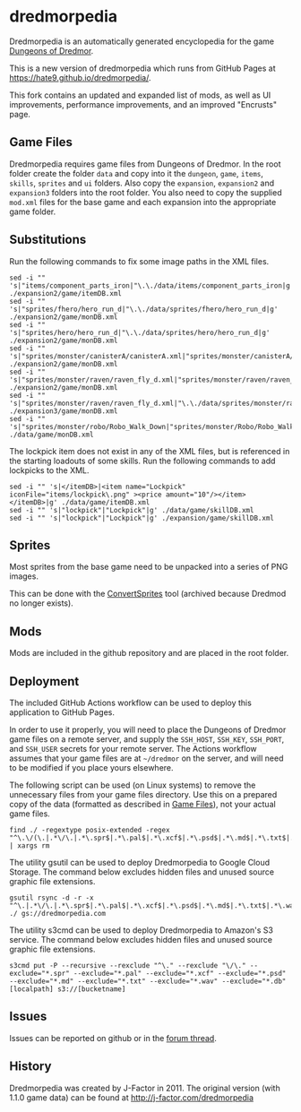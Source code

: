 # dredmorpedia
Dredmorpedia is an automatically generated encyclopedia for the game [Dungeons of Dredmor](http://www.dungeonsofdredmor.com).

This is a new version of dredmorpedia which runs from GitHub Pages at https://hate9.github.io/dredmorpedia/.

This fork contains an updated and expanded list of mods, as well as UI improvements, performance improvements, and an improved "Encrusts" page.

Game Files
----------

Dredmorpedia requires game files from Dungeons of Dredmor. In the root folder create the folder `data` and copy into it the `dungeon`, `game`, `items`, `skills`, `sprites` and `ui` folders. Also copy the `expansion`, `expansion2` and `expansion3` folders into the root folder. You also need to copy the supplied `mod.xml` files for the base game and each expansion into the appropriate game folder.

Substitutions
-------------

Run the following commands to fix some image paths in the XML files.

```
sed -i "" 's|"items/component_parts_iron|"\.\./data/items/component_parts_iron|g' ./expansion2/game/itemDB.xml
sed -i "" 's|"sprites/fhero/hero_run_d|"\.\./data/sprites/fhero/hero_run_d|g' ./expansion2/game/monDB.xml
sed -i "" 's|"sprites/hero/hero_run_d|"\.\./data/sprites/hero/hero_run_d|g' ./expansion2/game/monDB.xml
sed -i "" 's|"sprites/monster/canisterA/canisterA.xml|"sprites/monster/canisterA/canisterA0000.png|g' ./expansion2/game/monDB.xml
sed -i "" 's|"sprites/monster/raven/raven_fly_d.xml|"sprites/monster/raven/raven_fly_d_000.png|g' ./expansion2/game/monDB.xml
sed -i "" 's|"sprites/monster/raven/raven_fly_d.xml|"\.\./data/sprites/monster/raven/raven_fly_d_000.png|g' ./expansion3/game/monDB.xml
sed -i "" 's|"sprites/monster/robo/Robo_Walk_Down|"sprites/monster/Robo/Robo_Walk_Down|g' ./data/game/monDB.xml
```

The lockpick item does not exist in any of the XML files, but is referenced in the starting loadouts of some skills. Run the following commands to add lockpicks to the XML.

```
sed -i "" 's|</itemDB>|<item name="Lockpick" iconFile="items/lockpick\.png" ><price amount="10"/></item></itemDB>|g' ./data/game/itemDB.xml
sed -i "" 's|"lockpick"|"Lockpick"|g' ./data/game/skillDB.xml
sed -i "" 's|"lockpick"|"Lockpick"|g' ./expansion/game/skillDB.xml
```

Sprites
-------

Most sprites from the base game need to be unpacked into a series of PNG images.

This can be done with the [ConvertSprites](https://github.com/Hate9/dredmorpedia/raw/refs/heads/master/.tools/convert-sprites-bin-rev3.zip) tool (archived because Dredmod no longer exists).

Mods
----

Mods are included in the github repository and are placed in the root folder.

Deployment
----------

The included GitHub Actions workflow can be used to deploy this application to GitHub Pages.

In order to use it properly, you will need to place the Dungeons of Dredmor game files on a remote server, and supply the `SSH_HOST`, `SSH_KEY`, `SSH_PORT`, and `SSH_USER` secrets for your remote server.
The Actions workflow assumes that your game files are at `~/dredmor` on the server, and will need to be modified if you place yours elsewhere.

The following script can be used (on Linux systems) to remove the unnecessary files from your game files directory. Use this on a prepared copy of the data (formatted as described in [Game Files](#game-files)), not your actual game files.

```
find ./ -regextype posix-extended -regex "^\.\/(\.|.*\/\.|.*\.spr$|.*\.pal$|.*\.xcf$|.*\.psd$|.*\.md$|.*\.txt$|.*\.wav$|.*\.db$|.*\.dat$|data\/ui\/loadingscreens\/.*$|data\/ui\/menus\/.*$|data\/ui\/portrait\/.*$|data\/ui\/minimal\/.*$|data\/ui\/publisher\/.*$|data\/ui\/startup\/.*|data\/ui\/tutorial\/.*$)" | xargs rm
```


The utility gsutil can be used to deploy Dredmorpedia to Google Cloud Storage. The command below excludes hidden files and unused source graphic file extensions.

```
gsutil rsync -d -r -x "^\.|.*\/\.|.*\.spr$|.*\.pal$|.*\.xcf$|.*\.psd$|.*\.md$|.*\.txt$|.*\.wav$|.*\.db$|.*\.dat$|data\/ui\/loadingscreens\/.*$|data\/ui\/menus\/.*$|data\/ui\/portrait\/.*$|data\/ui\/minimal\/.*$|data\/ui\/publisher\/.*$|data\/ui\/startup\/.*|data\/ui\/tutorial\/.*$" ./ gs://dredmorpedia.com
```

The utility s3cmd can be used to deploy Dredmorpedia to Amazon's S3 service. The command below excludes hidden files and unused source graphic file extensions.

```
s3cmd put -P --recursive --rexclude "^\." --rexclude "\/\." --exclude="*.spr" --exclude="*.pal" --exclude="*.xcf" --exclude="*.psd" --exclude="*.md" --exclude="*.txt" --exclude="*.wav" --exclude="*.db" [localpath] s3://[bucketname]
```

Issues
------

Issues can be reported on github or in the [forum thread](http://community.gaslampgames.com/threads/dredmorpedia.1459/).

History
-------

Dredmorpedia was created by J-Factor in 2011. The original version (with 1.1.0 game data) can be found at http://j-factor.com/dredmorpedia
